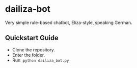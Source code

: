 dailiza-bot
======

Very simple rule-based chatbot, Eliza-style, speaking German.

Quickstart Guide
----------------

- Clone the repository.
- Enter the folder.
- Run: `python dailiza_bot.py`

